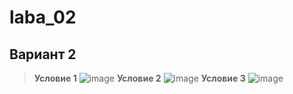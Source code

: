 # laba_02
## Вариант 2
>**Условие 1**
>![image](https://github.com/ban-tyan/laba_02/assets/145260845/d2a40286-86cd-42db-898e-64f43948b0a1)
**Условие 2**
![image](https://github.com/ban-tyan/laba_02/assets/145260845/6398be88-ebdd-432a-b9ec-e7a07dbbd795)
**Условие 3**
>![image](https://github.com/ban-tyan/laba_02/assets/145260845/bff5c071-3b9f-4c5d-893e-c59416899a62)
